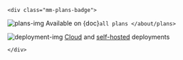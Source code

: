 ```{raw} html
<div class="mm-plans-badge">
```

![plans-img](/_static/images/badges/flag_icon.svg) Available on {doc}`all plans </about/plans>`

![deployment-img](/_static/images/badges/deployment_icon.svg) [Cloud](https://mattermost.com/sign-up/) and [self-hosted](https://mattermost.com/download/) deployments

```{raw} html
</div>
```